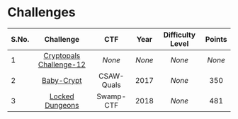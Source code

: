 # Challenges
  

| S.No. | Challenge                                                            | CTF        | Year | Difficulty Level | Points |
|-------|:--------------------------------------------------------------------:|:----------:|:----:|:----------------:|:------:|
| 1     | [Cryptopals Challenge-12](http://cryptopals.com/sets/2/challenges/12)| _None_     |_None_|   _None_         | _None_ |
| 2     | [Baby-Crypt](Baby-Crypt/)                                            | CSAW-Quals | 2017 |   _None_         | 350    | 
| 3     | [Locked Dungeons](Locked_Dungeon/)                                   | Swamp-CTF  | 2018 |   _None_         | 481    |